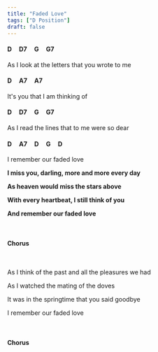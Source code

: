```yaml
---
title: "Faded Love"
tags: ["D Position"]
draft: false
---
```


#### D &nbsp;&nbsp;&nbsp; D7 &nbsp;&nbsp;&nbsp; G &nbsp;&nbsp;&nbsp; G7
As I look at the letters that you wrote to me
#### D &nbsp;&nbsp;&nbsp; A7 &nbsp;&nbsp;&nbsp;   A7
It's you that I am thinking of
#### D &nbsp;&nbsp;&nbsp; D7 &nbsp;&nbsp;&nbsp; G &nbsp;&nbsp;&nbsp; G7
As I read the lines that to me were so dear
#### D &nbsp;&nbsp;&nbsp; A7 &nbsp;&nbsp;&nbsp; D &nbsp;&nbsp;&nbsp; G &nbsp;&nbsp;&nbsp; D
I remember our faded love

 
**I miss you, darling, more and more every day**
 
**As heaven would miss the stars above**
 
**With every heartbeat, I still think of you**
 
**And remember our faded love**

<br>

#### Chorus

<br>


As I think of the past and all the pleasures we had

As I watched the mating of the doves

It was in the springtime that you said goodbye

I remember our faded love

<br>

#### Chorus

<br>